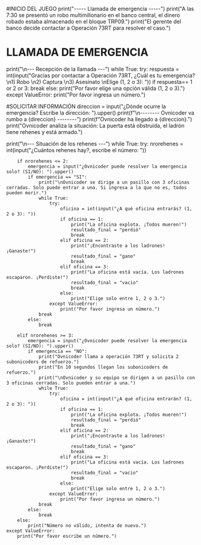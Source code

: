 #INICIO DEL JUEGO
print("----- Llamada de emergencia -----")
print("A las 7:30 se presentó un robo multimillonario en el banco central, el dinero robado estaba almacenado en el bloque TRP09.")
print("El gerente del banco decide contactar a Operación 73RT para resolver el caso.")

# LLAMADA DE EMERGENCIA 
print("\n--- Recepción de la llamada ---")
while True:
    try:
        respuesta = int(input("Gracias por contactar a Operación 73RT, ¿Cuál es tu emergencia? \n1) Robo \n2) Captura \n3) Asesinato \nElige (1, 2 o 3): "))
        if respuesta== 1 or 2 or 3:
            break
        else:
            print("Por favor elige una opción válida (1, 2 o 3).")
    except ValueError:
        print("Por favor ingresa un número.")

#SOLICITAR INFORMACIÓN
direccion = input("¿Dónde ocurre la emergencia? Escribe la dirección: ").upper()
print(f"\n-------- Ovnicoder va rumbo a {direccion} --------")
print(f"Ovnicoder ha llegado a {direccion}.")
print("Ovnicoder analiza la situación: La puerta está obstruida, el ladrón tiene rehenes y está armado.")


print("\n--- Situación de los rehenes ---")
while True:
    try:
        nrorehenes = int(input("¿Cuántos rehenes hay?, escribe el número: "))
        
        if nrorehenes <= 2:
            emergencia = input("¿Ovnicoder puede resolver la emergencia solo? (SI/NO): ").upper()
            if emergencia == "SI":
                print("\nOvnicoder se dirige a un pasillo con 3 oficinas cerradas. Solo puede entrar a una. Si ingresa a la que no es, todos pueden morir.")
                while True:
                    try:
                        oficina = int(input("¿A qué oficina entrarás? (1, 2 o 3): "))
                        if oficina == 1:
                            print("La oficina explota. ¡Todos mueren!")
                            resultado_final = "perdió"
                            break
                        elif oficina == 2:
                            print("¡Encontraste a los ladrones! ¡Ganaste!")
                            resultado_final = "gano"
                            break
                        elif oficina == 3:
                            print("La oficina está vacía. Los ladrones escaparon. ¡Perdiste!")
                            resultado_final = "vacio"
                            break
                        else:
                            print("Elige solo entre 1, 2 o 3.")
                    except ValueError:
                        print("Por favor ingresa un número.")
                break
            else:
                break

        elif nrorehenes >= 3:
            emergencia = input("¿Ovnicoder puede resolver la emergencia solo? (SI/NO): ").upper()
            if emergencia == "NO":
                print("Ovnicoder llama a operación 73RT y solicita 2 subonicoders de refuerzo.")
                print("En 10 segundos llegan los subonicoders de refuerzo.")
                print("\nOvnicoder y su equipo se dirigen a un pasillo con 3 oficinas cerradas. Solo pueden entrar a una.")
                while True:
                    try:
                        oficina = int(input("¿A qué oficina entrarán? (1, 2 o 3): "))
                        if oficina == 1:
                            print("La oficina explota. ¡Todos mueren!")
                            resultado_final = "perdió"
                            break
                        elif oficina == 2:
                            print("¡Encontraste a los ladrones! ¡Ganaste!")
                            resultado_final = "gano"
                            break
                        elif oficina == 3:
                            print("La oficina está vacía. Los ladrones escaparon. ¡Perdiste!")
                            resultado_final = "vacio"
                            break
                        else:
                            print("Elige solo entre 1, 2 o 3.")
                    except ValueError:
                        print("Por favor ingresa un número.")
                break
            else:
                break
        else:
            print("Número no válido, intenta de nuevo.")
    except ValueError:
        print("Por favor escribe un número.")
